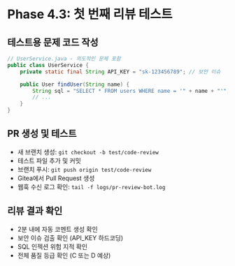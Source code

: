 # Phase 4.3: 첫 번째 리뷰 테스트

## 테스트용 문제 코드 작성
```java
// UserService.java - 의도적인 문제 포함
public class UserService {
    private static final String API_KEY = "sk-123456789"; // 보안 이슈

    public User findUser(String name) {
        String sql = "SELECT * FROM users WHERE name = '" + name + "'"; // SQL 인젝션
        // ...
    }
}
```

## PR 생성 및 테스트
- 새 브랜치 생성: `git checkout -b test/code-review`
- 테스트 파일 추가 및 커밋
- 브랜치 푸시: `git push origin test/code-review`
- Gitea에서 Pull Request 생성
- 웹훅 수신 로그 확인: `tail -f logs/pr-review-bot.log`

## 리뷰 결과 확인
- 2분 내에 자동 코멘트 생성 확인
- 보안 이슈 검출 확인 (API_KEY 하드코딩)
- SQL 인젝션 위험 지적 확인
- 전체 품질 등급 확인 (C 또는 D 예상)

